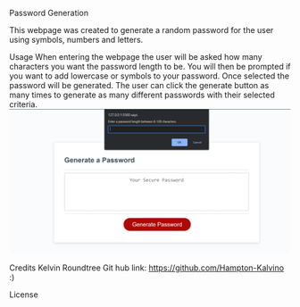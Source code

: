Password Generation

This webpage was created to generate a random password for the user using symbols, numbers and letters.

Usage
When entering the webpage the user will be asked how many characters you want the password length to be.  You will then be prompted if you want to add lowercase or symbols to your password.  Once selected the password will be generated. The user can click the generate button as many times to generate as many different passwords with their selected criteria.
![Alt text](image.png)

Credits
Kelvin Roundtree Git hub link: https://github.com/Hampton-Kalvino :)

License
